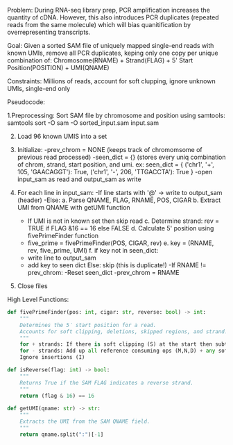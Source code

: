 Problem: During RNA-seq library prep, PCR amplification increases the quantity of cDNA.
However, this also introduces PCR duplicates (repeated reads from the same molecule)
which will bias quanitification by overrepresenting transcripts.

Goal: Given a sorted SAM file of uniquely mapped single-end reads with known UMIs,
remove all PCR duplicates, keping only one copy per unique combination of:
Chromosome(RNAME) + Strand(FLAG) + 5' Start Position(POSITION) + UMI(QNAME)

Constraints: Millions of reads, account for soft clupping, ignore unknown UMIs, single-end only

Pseudocode:

1.Preprocessing:
Sort SAM file by chromosome and position using samtools:
samtools sort -O sam -O sorted_input.sam input.sam

2. Load 96 known UMIS into a set
   
3. Initialize:
-prev_chrom = NONE (keeps track of chromomsome of previous read processed)
-seen_dict = {} (stores every uniq combination of chrom, strand, start position, and umi. ex: seen_dict = {
   ('chr1', '+', 105, 'GAACAGGT'): True,
   ('chr1', '-', 206, 'TTGACCTA'): True
}
-open input_sam as read and output_sam as write

4. For each line in input_sam:
-If line starts with '@' -> write to output_sam (header)
-Else:
  a. Parse QNAME, FLAG, RNAME, POS, CIGAR
  b. Extract UMI from QNAME with getUMI function
      - If UMI is not in known set then skip read
  c. Determine strand: rev = TRUE if FLAG &16 == 16 else FALSE
  d. Calculate 5' position using fivePrimeFinder function
     - five_prime = fivePrimeFinder(POS, CIGAR, rev)
  e. key = (RNAME, rev, five_prime, UMI)
  f. if key not in seen_dict:
    - write line to output_sam
    - add key to seen dict
    Else:
      skip (this is duplicate!)
-If RNAME != prev_chrom:
  -Reset seen_dict
  -prev_chrom = RNAME

5. Close files

High Level Functions:

```python
def fivePrimeFinder(pos: int, cigar: str, reverse: bool) -> int:
    """
    Determines the 5′ start position for a read.
    Accounts for soft clipping, deletions, skipped regions, and strand.
    """
    for + strands: If there is soft clipping (S) at the start then subtract that length
    for - strands: Add up all reference consuming ops (M,N,D) + any soft clipping at the end
    Ignore insertions (I)

def isReverse(flag: int) -> bool:
    """
    Returns True if the SAM FLAG indicates a reverse strand.
    """
    return (flag & 16) == 16
    
def getUMI(qname: str) -> str:
    """
    Extracts the UMI from the SAM QNAME field.
    """
    return qname.split(":")[-1]

